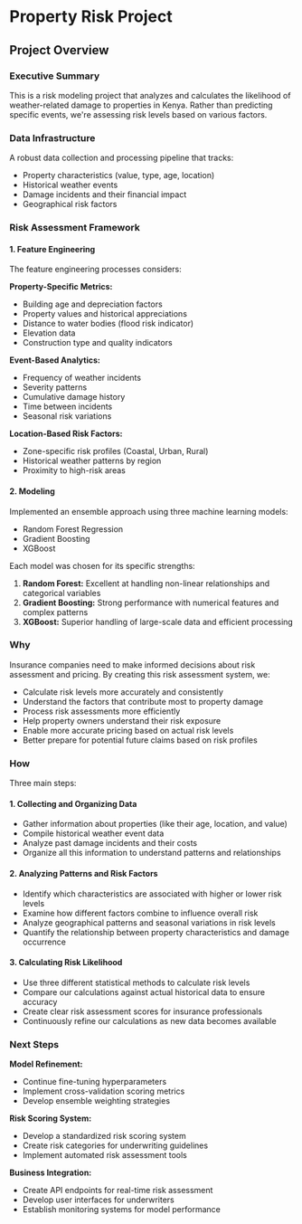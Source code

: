 # Property Risk Project

## Project Overview

### Executive Summary
This is a risk modeling project that analyzes and calculates the likelihood of weather-related damage to properties in Kenya. Rather than predicting specific events, we're assessing risk levels based on various factors.

### Data Infrastructure
A robust data collection and processing pipeline that tracks:
- Property characteristics (value, type, age, location)
- Historical weather events
- Damage incidents and their financial impact
- Geographical risk factors

### Risk Assessment Framework

#### 1. Feature Engineering
The feature engineering processes considers:

**Property-Specific Metrics:**
- Building age and depreciation factors
- Property values and historical appreciations
- Distance to water bodies (flood risk indicator)
- Elevation data
- Construction type and quality indicators

**Event-Based Analytics:**
- Frequency of weather incidents
- Severity patterns
- Cumulative damage history
- Time between incidents
- Seasonal risk variations

**Location-Based Risk Factors:**
- Zone-specific risk profiles (Coastal, Urban, Rural)
- Historical weather patterns by region
- Proximity to high-risk areas

#### 2. Modeling
Implemented an ensemble approach using three machine learning models:
- Random Forest Regression
- Gradient Boosting
- XGBoost

Each model was chosen for its specific strengths:
1. **Random Forest:** Excellent at handling non-linear relationships and categorical variables
2. **Gradient Boosting:** Strong performance with numerical features and complex patterns
3. **XGBoost:** Superior handling of large-scale data and efficient processing

### Why
Insurance companies need to make informed decisions about risk assessment and pricing.
By creating this risk assessment system, we:
- Calculate risk levels more accurately and consistently
- Understand the factors that contribute most to property damage
- Process risk assessments more efficiently
- Help property owners understand their risk exposure
- Enable more accurate pricing based on actual risk levels
- Better prepare for potential future claims based on risk profiles

### How
Three main steps:

#### 1. Collecting and Organizing Data
- Gather information about properties (like their age, location, and value)
- Compile historical weather event data
- Analyze past damage incidents and their costs
- Organize all this information to understand patterns and relationships

#### 2. Analyzing Patterns and Risk Factors
- Identify which characteristics are associated with higher or lower risk levels
- Examine how different factors combine to influence overall risk
- Analyze geographical patterns and seasonal variations in risk levels
- Quantify the relationship between property characteristics and damage occurrence

#### 3. Calculating Risk Likelihood
- Use three different statistical methods to calculate risk levels
- Compare our calculations against actual historical data to ensure accuracy
- Create clear risk assessment scores for insurance professionals
- Continuously refine our calculations as new data becomes available

### Next Steps

**Model Refinement:**
- Continue fine-tuning hyperparameters
- Implement cross-validation scoring metrics
- Develop ensemble weighting strategies

**Risk Scoring System:**
- Develop a standardized risk scoring system
- Create risk categories for underwriting guidelines
- Implement automated risk assessment tools

**Business Integration:**
- Create API endpoints for real-time risk assessment
- Develop user interfaces for underwriters
- Establish monitoring systems for model performance
